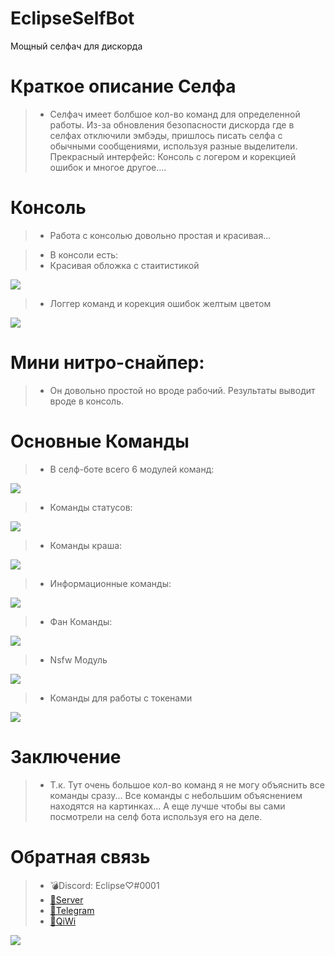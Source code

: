 # EclipseSelfBot 
Мощный селфач для дискорда

# Краткое описание Селфа 
>- Селфач имеет болбшое кол-во команд для определенной работы. Из-за обновления безопасности дискорда где в селфах отключили эмбэды, пришлось писать селфа с обычными сообщениями, используя разные выделители. Прекрасный интерфейс: Консоль с логером и корекцией ошибок и многое другое....

# Консоль 
>- Работа с консолью довольно простая и красивая...

>- В консоли есть:
>- Красивая обложка с стаитистикой

![](https://media.discordapp.net/attachments/853327561551249428/946843706332418088/S20225-2018372.jpg)

>- Логгер команд и корекция ошибок желтым цветом

![](https://media.discordapp.net/attachments/853327561551249428/946845150011858944/S20225-2018371.jpg)

# Мини нитро-снайпер:

>- Он довольно простой но вроде рабочий. Результаты выводит вроде в консоль.
# Основные Команды
>- В селф-боте всего 6 модулей команд:

![](https://media.discordapp.net/attachments/853327561551249428/946845684080967680/S20225-2021351.jpg)

>- Команды статусов:

![](https://media.discordapp.net/attachments/853327561551249428/946845689546166302/S20225-2021491.jpg)

>- Команды краша:

![](https://media.discordapp.net/attachments/853327561551249428/946845689260957806/S20225-2021531.jpg)

>- Информационные команды:

![](https://media.discordapp.net/attachments/853327561551249428/946845684550742056/S20225-2021431.jpg)

>- Фан Команды:

![](https://media.discordapp.net/attachments/853327561551249428/946845684303290438/S20225-2021121.jpg)

>- Nsfw Модуль

![](https://media.discordapp.net/attachments/853327561551249428/946845690754121788/S20225-2027181.jpg)

>- Команды для работы с токенами

![](https://media.discordapp.net/attachments/853327561551249428/946845690980622367/S20225-2030481.jpg)

# Заключение
>- Т.к. Тут очень большое кол-во команд я не могу объяснить все команды сразу... Все команды с небольшим объяснением находятся на картинках... А еще лучше чтобы вы сами посмотрели на селф бота используя его на деле.

# Обратная связь

>- 💣Discord: Eclipse♡#0001
>- [🔗Server](https://discord.gg/jgtYzaT4jy)
>- [🔗Telegram](https://t.me/EclipseDiscord)
>- [🔗QiWi](https://www.qiwi.com/n/THEARTEMII)

![](https://media.discordapp.net/attachments/853327561551249428/946849156998246400/IMG_20220218_212426_688.jpg)

